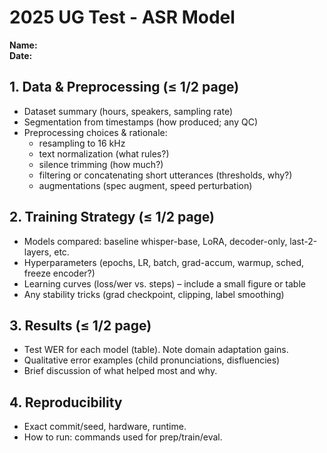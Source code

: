 # 2025 UG Test - ASR Model

**Name:** <Your Name>  
**Date:** <YYYY-MM-DD>

## 1. Data & Preprocessing (≤ 1/2 page)
- Dataset summary (hours, speakers, sampling rate)
- Segmentation from timestamps (how produced; any QC)
- Preprocessing choices & rationale:
  - resampling to 16 kHz
  - text normalization (what rules?)
  - silence trimming (how much?)
  - filtering or concatenating short utterances (thresholds, why?)
  - augmentations (spec augment, speed perturbation)

## 2. Training Strategy (≤ 1/2 page)
- Models compared: baseline whisper-base, LoRA, decoder-only, last-2-layers, etc.
- Hyperparameters (epochs, LR, batch, grad-accum, warmup, sched, freeze encoder?)
- Learning curves (loss/wer vs. steps) – include a small figure or table
- Any stability tricks (grad checkpoint, clipping, label smoothing)

## 3. Results (≤ 1/2 page)
- Test WER for each model (table). Note domain adaptation gains.
- Qualitative error examples (child pronunciations, disfluencies)
- Brief discussion of what helped most and why.

## 4. Reproducibility
- Exact commit/seed, hardware, runtime.
- How to run: commands used for prep/train/eval.
